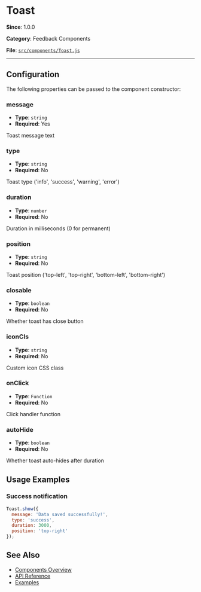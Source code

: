 # Toast



**Since**: 1.0.0

**Category**: Feedback Components

**File**: [`src/components/Toast.js`](src/components/Toast.js)

---

## Configuration

The following properties can be passed to the component constructor:

### message

- **Type**: `string`
- **Required**: Yes

Toast message text

### type

- **Type**: `string`
- **Required**: No

Toast type ('info', 'success', 'warning', 'error')

### duration

- **Type**: `number`
- **Required**: No

Duration in milliseconds (0 for permanent)

### position

- **Type**: `string`
- **Required**: No

Toast position ('top-left', 'top-right', 'bottom-left', 'bottom-right')

### closable

- **Type**: `boolean`
- **Required**: No

Whether toast has close button

### iconCls

- **Type**: `string`
- **Required**: No

Custom icon CSS class

### onClick

- **Type**: `Function`
- **Required**: No

Click handler function

### autoHide

- **Type**: `boolean`
- **Required**: No

Whether toast auto-hides after duration




## Usage Examples

### Success notification


```javascript
Toast.show({
  message: 'Data saved successfully!',
  type: 'success',
  duration: 3000,
  position: 'top-right'
});
```


## See Also

- [Components Overview](../)
- [API Reference](../api/)
- [Examples](../examples/)